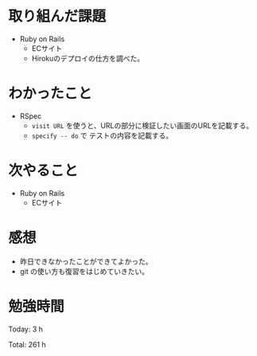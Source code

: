 # 取り組んだ課題

* Ruby on Rails
  * ECサイト
  * Hirokuのデプロイの仕方を調べた。

# わかったこと

* RSpec
  * `visit URL` を使うと、URLの部分に検証したい画面のURLを記載する。
  * `specify -- do` で テストの内容を記載する。

# 次やること

* Ruby on Rails
  * ECサイト

# 感想

* 昨日できなかったことができてよかった。
* git の使い方も復習をはじめていきたい。

# 勉強時間

Today: 3 h

Total: 261 h
